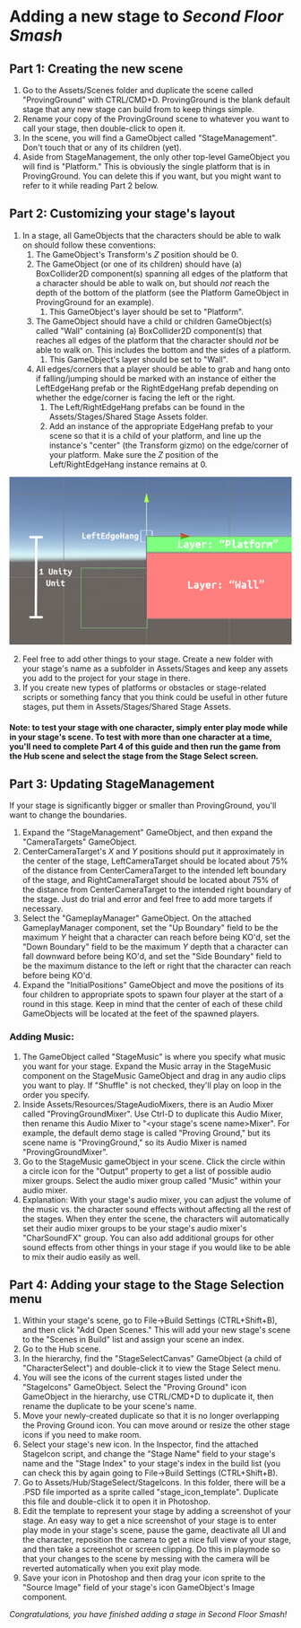 # Adding a new stage to _Second Floor Smash_
## Part 1: Creating the new scene
1. Go to the Assets/Scenes folder and duplicate the scene called "ProvingGround" with CTRL/CMD+D. ProvingGround is the blank default stage that any new stage can build from to keep things simple.
2. Rename your copy of the ProvingGround scene to whatever you want to call your stage, then double-click to open it.
3. In the scene, you will find a GameObject called "StageManagement". Don't touch that or any of its children (yet).
4. Aside from StageManagement, the only other top-level GameObject you will find is "Platform." This is obviously the single platform that is in ProvingGround. You can delete this if you want, but you might want to refer to it while reading Part 2 below.
## Part 2: Customizing your stage's layout
1. In a stage, all GameObjects that the characters should be able to walk on should follow these conventions:
    1. The GameObject's Transform's _Z_ position should be 0.
    2. The GameObject (or one of its children) should have (a) BoxCollider2D component(s) spanning all edges of the platform that a character should be able to walk on, but should _not_ reach the depth of the bottom of the platform (see the Platform GameObject in ProvingGround for an example).
        1. This GameObject's layer should be set to "Platform".
    3. The GameObject should have a child or children GameObject(s) called "Wall" containing (a) BoxCollider2D component(s) that reaches all edges of the platform that the character should _not_ be able to walk on. This includes the bottom and the sides of a platform.
        1. This GameObject's layer should be set to "Wall".
    4. All edges/corners that a player should be able to grab and hang onto if falling/jumping should be marked with an instance of either the LeftEdgeHang prefab or the RightEdgeHang prefab depending on whether the edge/corner is facing the left or the right.
        1. The Left/RightEdgeHang prefabs can be found in the Assets/Stages/Shared Stage Assets folder.
        2. Add an instance of the appropriate EdgeHang prefab to your scene so that it is a child of your platform, and line up the instance's "center" (the Transform gizmo) on the edge/corner of your platform. Make sure the _Z_ position of the Left/RightEdgeHang instance remains at 0.
        
![Diagram of the left side of the "Platform" GameObject that is in the ProvingGround scene](Images/platformdiagram.jpg)
        
2. Feel free to add other things to your stage. Create a new folder with your stage's name as a subfolder in Assets/Stages and keep any assets you add to the project for your stage in there.
3. If you create new types of platforms or obstacles or stage-related scripts or something fancy that you think could be useful in other future stages, put them in Assets/Stages/Shared Stage Assets.
#### Note: to test your stage with one character, simply enter play mode while in your stage's scene. To test with more than one character at a time, you'll need to complete Part 4 of this guide and then run the game from the Hub scene and select the stage from the Stage Select screen.
## Part 3: Updating StageManagement
If your stage is significantly bigger or smaller than ProvingGround, you'll want to change the boundaries.

1. Expand the "StageManagement" GameObject, and then expand the "CameraTargets" GameObject.
2. CenterCameraTarget's _X_ and _Y_ positions should put it approximately in the center of the stage, LeftCameraTarget should be located about 75% of the distance from CenterCameraTarget to the intended left boundary of the stage, and RightCameraTarget should be located about 75% of the distance from CenterCameraTarget to the intended right boundary of the stage. Just do trial and error and feel free to add more targets if necessary.
3. Select the "GameplayManager" GameObject. On the attached GameplayManager component, set the "Up Boundary" field to be the maximum _Y_ height that a character can reach before being KO'd, set the "Down Boundary" field to be the maximum _Y_ depth that a character can fall downward before being KO'd, and set the "Side Boundary" field to be the maximum distance to the left or right that the character can reach before being KO'd.
4. Expand the "InitialPositions" GameObject and move the positions of its four children to appropriate spots to spawn four player at the start of a round in this stage. Keep in mind that the center of each of these child GameObjects will be located at the feet of the spawned players.
### Adding Music:
1. The GameObject called "StageMusic" is where you specify what music you want for your stage. Expand the Music array in the StageMusic component on the StageMusic GameObject and drag in any audio clips you want to play. If "Shuffle" is not checked, they'll play on loop in the order you specify.
2. Inside Assets/Resources/StageAudioMixers, there is an Audio Mixer called "ProvingGroundMixer". Use Ctrl-D to duplicate this Audio Mixer, then rename this Audio Mixer to "<your stage's scene name>Mixer". For example, the default demo stage is called "Proving Ground," but its scene name is "ProvingGround," so its Audio Mixer is named "ProvingGroundMixer".
4. Go to the StageMusic gameObject in your scene. Click the circle within a circle icon for the "Output" property to get a list of possible audio mixer groups. Select the audio mixer group called "Music" within your audio mixer.
5. Explanation: With your stage's audio mixer, you can adjust the volume of the music vs. the character sound effects without affecting all the rest of the stages. When they enter the scene, the characters will automatically set their audio mixer groups to be your stage's audio mixer's "CharSoundFX" group. You can also add additional groups for other sound effects from other things in your stage if you would like to be able to mix their audio easily as well.
## Part 4: Adding your stage to the Stage Selection menu
1. Within your stage's scene, go to File->Build Settings (CTRL+Shift+B), and then click "Add Open Scenes." This will add your new stage's scene to the "Scenes in Build" list and assign your scene an index.
2. Go to the Hub scene.
3. In the hierarchy, find the "StageSelectCanvas" GameObject (a child of "CharacterSelect") and double-click it to view the Stage Select menu.
4. You will see the icons of the current stages listed under the "StageIcons" GameObject. Select the "Proving Ground" icon GameObject in the hierarchy, use CTRL/CMD+D to duplicate it, then rename the duplicate to be your scene's name.
5. Move your newly-created duplicate so that it is no longer overlapping the Proving Ground icon. You can move around or resize the other stage icons if you need to make room.
6. Select your stage's new icon. In the Inspector, find the attached StageIcon script, and change the "Stage Name" field to your stage's name and the "Stage Index" to your stage's index in the build list (you can check this by again going to File->Build Settings (CTRL+Shift+B).
7. Go to Assets/Hub/StageSelect/StageIcons. In this folder, there will be a .PSD file imported as a sprite called "stage_icon_template". Duplicate this file and double-click it to open it in Photoshop.
8. Edit the template to represent your stage by adding a screenshot of your stage. An easy way to get a nice screenshot of your stage is to enter play mode in your stage's scene, pause the game, deactivate all UI and the character, reposition the camera to get a nice full view of your stage, and then take a screenshot or screen clipping. Do this in playmode so that your changes to the scene by messing with the camera will be reverted automatically when you exit play mode.
9. Save your icon in Photoshop and then drag your icon sprite to the "Source Image" field of your stage's icon GameObject's Image component.

_Congratulations, you have finished adding a stage in Second Floor Smash!_
